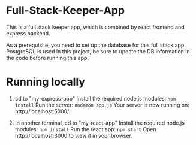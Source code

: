 # Full-Stack-Keeper-App
This is a full stack keeper app, which is combined by react frontend and express backend.

As a prerequisite, you need to set up the database for this full stack app. PostgreSQL is used in this project, be sure to update the DB information in the code before running this app.

# Running locally
1. cd to "my-express-app"
Install the required node.js modules:
```npm install```
Run the server:
```nodemon app.js```
Your server is now running on: http://localhost:5000/

2. In another terminal, cd to "my-react-app"
Install the required node.js modules:
```npm install```
Run the react app:
```npm start```
Open http://localhost:3000 to view it in your browser.